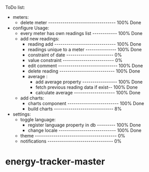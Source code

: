 ToDo list:
- meters:
    - delete meter --------------------------------- 100% Done
- configure Usage:
    - every meter has own readings list ------------ 100% Done
    - add new readings:
        - reading add ------------------------------ 100% Done
        - readings unique to a meter --------------- 100% Done
        - constraint of date ----------------------- 0%
        - value constraint ------------------------- 0%
        - edit comment ----------------------------- 100% Done
        - delete reading --------------------------- 100% Done
        - average :
            * add average property ----------------- 100% Done
            * fetch previous reading data if exist-- 100% Done
            * calculate average -------------------- 100% Done
    - add charts:
        - charts component ------------------------- 100% Done
        - build charts ----------------------------- 8%
- settings:
    - toggle language:
        - register language property in db --------- 100% Done
        - change locale ---------------------------- 100% Done
    - theme ---------------------------------------- 0%
    - notifications -------------------------------- 0%
# energy-tracker-master
